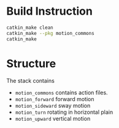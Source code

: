 # Build Instruction
```sh
catkin_make clean
catkin_make --pkg motion_commons
catkin_make
```

# Structure
The stack contains
  - `motion_commons` contains action files.
  - `motion_forward` forward motion
  - `motion_sideward` sway motion
  - `motion_turn` rotating in horizontal plain
  - `motion_upward` vertical motion
